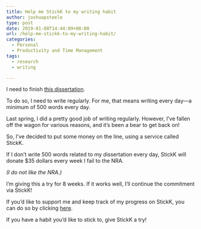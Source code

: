 ```yaml
---
title: Help me StickK to my writing habit
author: joshuapsteele
type: post
date: 2019-01-08T14:44:09+00:00
url: /help-me-stickk-to-my-writing-habit/
categories:
  - Personal
  - Productivity and Time Management
tags:
  - research
  - writing

---
```

I need to finish [this dissertation][1].

To do so, I need to write regularly. For me, that means writing every day—a minimum of 500 words every day.

Last spring, I did a pretty good job of writing regularly. However, I&#8217;ve fallen off the wagon for various reasons, and it&#8217;s been a bear to get back on!

So, I&#8217;ve decided to put some money on the line, using a service called StickK.

If I don&#8217;t write 500 words related to my dissertation every day, StickK will donate $35 dollars every week I fail to the NRA.

_(I do not like the NRA.)_

I&#8217;m giving this a try for 8 weeks. If it works well, I&#8217;ll continue the commitment via StickK!

If you&#8217;d like to support me and keep track of my progress on StickK, you can do so by clicking [here][2].

If you have a habit you&#8217;d like to stick to, give StickK a try!

 [1]: https://joshuapsteele.com/heres-the-elevator-pitch-for-my-dissertation-proposal-scriptural-but-not-religious/
 [2]: https://stik.to/r2N